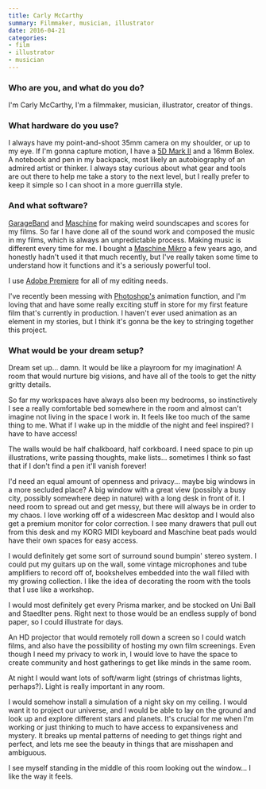 ```yaml
---
title: Carly McCarthy
summary: Filmmaker, musician, illustrator
date: 2016-04-21
categories:
- film
- illustrator
- musician
---
```


### Who are you, and what do you do?

I'm Carly McCarthy, I'm a filmmaker, musician, illustrator, creator of things. 

### What hardware do you use?

I always have my point-and-shoot 35mm camera on my shoulder, or up to my eye. If I'm gonna capture motion, I have a [5D Mark II][eos-5d-mark-ii] and a 16mm Bolex. A notebook and pen in my backpack, most likely an autobiography of an admired artist or thinker. I always stay curious about what gear and tools are out there to help me take a story to the next level, but I really prefer to keep it simple so I can shoot in a more guerrilla style.

### And what software?

[GarageBand][] and [Maschine][] for making weird soundscapes and scores for my films. So far I have done all of the sound work and composed the music in my films, which is always an unpredictable process. Making music is different every time for me. I bought a [Maschine Mikro][maschine-mikro] a few years ago, and honestly hadn't used it that much recently, but I've really taken some time to understand how it functions and it's a seriously powerful tool.

I use [Adobe Premiere][premiere] for all of my editing needs.

I've recently been messing with [Photoshop's][photoshop] animation function, and I'm loving that and have some really exciting stuff in store for my first feature film that's currently in production. I haven't ever used animation as an element in my stories, but I think it's gonna be the key to stringing together this project.

### What would be your dream setup?

Dream set up... damn. It would be like a playroom for my imagination! A room that would nurture big visions, and have all of the tools to get the nitty gritty details.

So far my workspaces have always also been my bedrooms, so instinctively I see a really comfortable bed somewhere in the room and almost can't imagine not living in the space I work in. It feels like too much of the same thing to me. What if I wake up in the middle of the night and feel inspired? I have to have access!

The walls would be half chalkboard, half corkboard. I need space to pin up illustrations, write passing thoughts, make lists... sometimes I think so fast that if I don't find a pen it'll vanish forever!

I'd need an equal amount of openness and privacy... maybe big windows in a more secluded place? A big window with a great view (possibly a busy city, possibly somewhere deep in nature) with a long desk in front of it. I need room to spread out and get messy, but there will always be in order to my chaos. I love working off of a widescreen Mac desktop and I would also get a premium monitor for color correction. I see many drawers that pull out from this desk and my KORG MIDI keyboard and Maschine beat pads would have their own spaces for easy access.

I would definitely get some sort of surround sound bumpin' stereo system. I could put my guitars up on the wall, some vintage microphones and tube amplifiers to record off of, bookshelves embedded into the wall filled with my growing collection. I like the idea of decorating the room with the tools that I use like a workshop.

I would most definitely get every Prisma marker, and be stocked on Uni Ball and Staedlter pens. Right next to those would be an endless supply of bond paper, so I could illustrate for days.

An HD projector that would remotely roll down a screen so I could watch films, and also have the possibility of hosting my own film screenings. Even though I need my privacy to work in, I would love to have the space to create community and host gatherings to get like minds in the same room. 

At night I would want lots of soft/warm light (strings of christmas lights, perhaps?). Light is really important in any room. 

I would somehow install a simulation of a night sky on my ceiling. I would want it to project our universe, and I would be able to lay on the ground and look up and explore different stars and planets. It's crucial for me when I'm working or just thinking to much to have access to expansiveness and mystery. It breaks up mental patterns of needing to get things right and perfect, and lets me see the beauty in things that are misshapen and ambiguous. 

I see myself standing in the middle of this room looking out the window... I like the way it feels.

[eos-5d-mark-ii]: http://web.archive.org/web/20151104220940/http://www.usa.canon.com/cusa/support/consumer/eos_slr_camera_systems/eos_digital_slr_cameras/eos_5d_mark_ii "A 21 megapixel DSLR."
[garageband]: https://www.apple.com/mac/garageband/ "An audio recording and editing tool for the Mac."
[maschine-mikro]: https://www.native-instruments.com/en/products/maschine/production-systems/maschine-mikro/ "A small tactile sequencer and sampler."
[maschine]: https://www.native-instruments.com/en/products/maschine/production-systems/maschine/ "A tactile sequencer and sampler."
[photoshop]: https://www.adobe.com/products/photoshop.html "A bitmap image editor."
[premiere]: https://www.adobe.com/products/premiere.html "A video editing suite."
